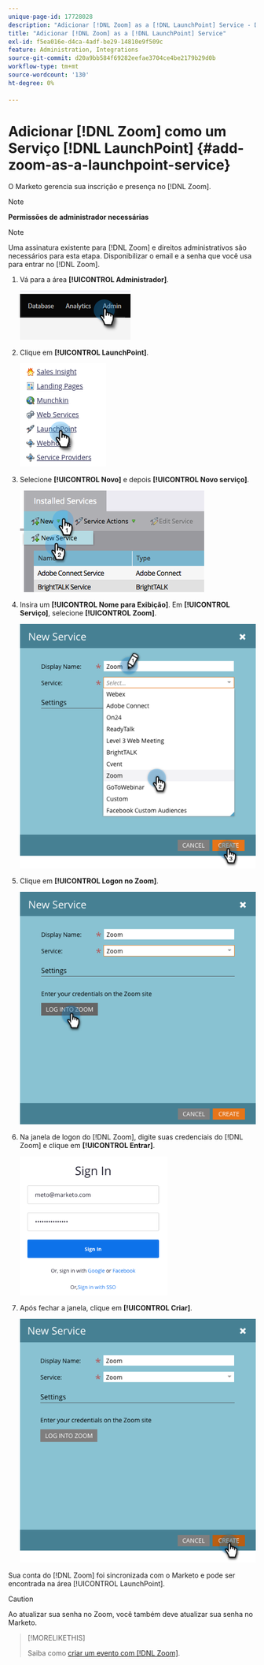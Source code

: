 ```yaml
---
unique-page-id: 17728028
description: "Adicionar [!DNL Zoom] as a [!DNL LaunchPoint] Service - Documentação do Marketo - Documentação do produto"
title: "Adicionar [!DNL Zoom] as a [!DNL LaunchPoint] Service"
exl-id: f5ea016e-d4ca-4adf-be29-14810e9f509c
feature: Administration, Integrations
source-git-commit: d20a9bb584f69282eefae3704ce4be2179b29d0b
workflow-type: tm+mt
source-wordcount: '130'
ht-degree: 0%

---
```


# Adicionar [!DNL Zoom] como um Serviço [!DNL LaunchPoint] {#add-zoom-as-a-launchpoint-service}

O Marketo gerencia sua inscrição e presença no [!DNL Zoom].

>[!NOTE]
>
>**Permissões de administrador necessárias**

>[!NOTE]
>
>Uma assinatura existente para [!DNL Zoom] e direitos administrativos são necessários para esta etapa. Disponibilizar o email e a senha que você usa para entrar no [!DNL Zoom].

1. Vá para a área **[!UICONTROL Administrador]**.

   ![](assets/add-zoom-as-a-launchpoint-service-1.png)

1. Clique em **[!UICONTROL LaunchPoint]**.

   ![](assets/add-zoom-as-a-launchpoint-service-2.png)

1. Selecione **[!UICONTROL Novo]** e depois **[!UICONTROL Novo serviço]**.

   ![](assets/add-zoom-as-a-launchpoint-service-3.png)

1. Insira um **[!UICONTROL Nome para Exibição]**. Em **[!UICONTROL Serviço]**, selecione **[!UICONTROL Zoom]**.

   ![](assets/add-zoom-as-a-launchpoint-service-4.png)

1. Clique em **[!UICONTROL Logon no Zoom]**.

   ![](assets/add-zoom-as-a-launchpoint-service-5.png)

1. Na janela de logon do [!DNL Zoom], digite suas credenciais do [!DNL Zoom] e clique em **[!UICONTROL Entrar]**.

   ![](assets/add-zoom-as-a-launchpoint-service-6.png)

1. Após fechar a janela, clique em **[!UICONTROL Criar]**.

   ![](assets/add-zoom-as-a-launchpoint-service-7.png)

Sua conta do [!DNL Zoom] foi sincronizada com o Marketo e pode ser encontrada na área [!UICONTROL LaunchPoint].

>[!CAUTION]
>
>Ao atualizar sua senha no Zoom, você também deve atualizar sua senha no Marketo.

>[!MORELIKETHIS]
>
>Saiba como [criar um evento com [!DNL Zoom]](/help/marketo/product-docs/demand-generation/events/create-an-event/create-an-event-with-zoom.md).
